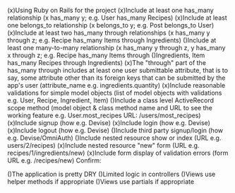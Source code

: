  (x)Using Ruby on Rails for the project
 (x)Include at least one has_many relationship (x has_many y; e.g. User has_many Recipes)
 (x)Include at least one belongs_to relationship (x belongs_to y; e.g. Post belongs_to User)
 (x)Include at least two has_many through relationships (x has_many y through z; e.g. Recipe has_many Items through Ingredients)
 ()Include at least one many-to-many relationship (x has_many y through z, y has_many x through z; e.g. Recipe has_many Items through ()Ingredients, Item has_many Recipes through Ingredients)
 (x)The "through" part of the has_many through includes at least one user submittable attribute, that is to say, some attribute other than its foreign keys that can be submitted by the app's user (attribute_name e.g. ingredients.quantity)
 (x)Include reasonable validations for simple model objects (list of model objects with validations e.g. User, Recipe, Ingredient, Item)
 ()Include a class level ActiveRecord scope method (model object & class method name and URL to see the working feature e.g. User.most_recipes URL: /users/most_recipes)
 (x)Include signup (how e.g. Devise)
 (x)Include login (how e.g. Devise)
 (x)Include logout (how e.g. Devise)
 ()Include third party signup/login (how e.g. Devise/OmniAuth)
 ()Include nested resource show or index (URL e.g. users/2/recipes)
 (x)Include nested resource "new" form (URL e.g. recipes/1/ingredients/new)
 (x)Include form display of validation errors (form URL e.g. /recipes/new)
Confirm:

 ()The application is pretty DRY
 ()Limited logic in controllers
 ()Views use helper methods if appropriate
 ()Views use partials if appropriate